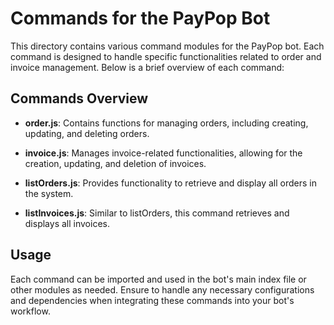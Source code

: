 # Commands for the PayPop Bot

This directory contains various command modules for the PayPop bot. Each command is designed to handle specific functionalities related to order and invoice management. Below is a brief overview of each command:

## Commands Overview

- **order.js**: Contains functions for managing orders, including creating, updating, and deleting orders.
  
- **invoice.js**: Manages invoice-related functionalities, allowing for the creation, updating, and deletion of invoices.

- **listOrders.js**: Provides functionality to retrieve and display all orders in the system.

- **listInvoices.js**: Similar to listOrders, this command retrieves and displays all invoices.

## Usage

Each command can be imported and used in the bot's main index file or other modules as needed. Ensure to handle any necessary configurations and dependencies when integrating these commands into your bot's workflow.
